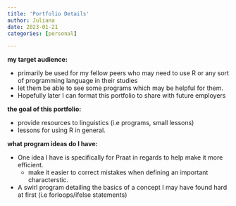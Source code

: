 ```yaml
---
title: 'Portfolio Details'
author: Juliana
date: 2023-01-21
categories: [personal]

---
```


**my target audience:**
- primarily be used for my fellow peers who may need to use R or any sort of programming language in their studies
- let them be able to see some programs which may be helpful for them. 
- Hopefully later I can format this portfolio to share with future employers

**the goal of this portfolio:** 
- provide resources to linguistics (i.e programs, small lessons)
- lessons for using R in general. 

**what program ideas do I have:** 
- One idea I have is specifically for Praat in regards to help make it more efficient. 
    - make it easier to correct mistakes when defining an important characterstic. 
- A swirl program detailing the basics of a concept I may have found hard at first (i.e forloops/ifelse statements)